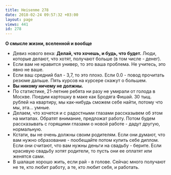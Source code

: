 ```yaml
---
title: Heisenme 278
date: 2018-02-24 09:57:32 +03:00
layout: page
views: 441
id: 278
---
```


**О смысле жизни, вселенной и вообще**

- Девиз нового века: **Делай, что хочешь, и будь, что будет.** Люди, которые делают, что хотят, получают больше (в том числе - денег).
- Если вам не нравится универ, то это ваша проблема. Не учитесь, это явно не ваше.
- Если ваш средний бал - 3,7, то это плохо. Если 0.0 - повод прочитать резюме дальше. Пять курсов на курсере скажут о большем. 
- **Вы никому ничему не должны.** 
- По статистике, 21-летние ребята ни разу не умирали от голода в Москве. Поедим картошку в маке как Бродяга Фишай. 30 тыщ. рублей на квартиру, мы как-нибудь сможем себе найти, потому что мы, эта… умные. 
- Делаем, что хочется и с радостными глазами рассказывем об этом на митапах. Обратят внимание, предложат работу. Потом будем рассказывать с горящими глазами о новой работе - дадут другую, нормальную.
- Кстати, вы не очень должны своим родителям. Если они думают, что вам нужно образование - пообещайте потом купить себе диплом. Если они считают, что вам нужны деньги на свадьбу - берите.  Если красивую свадьбу хотят родители, то пусть они ее оплатят или женятся сами.
- В шалаше хорошо жить, если рай - в голове. Сейчас много получают не те, кто любит работу, а те, кто любит себя, и работать.



